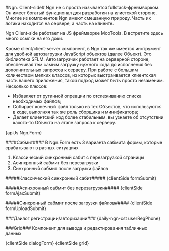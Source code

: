 #Ngn. Client-side#
Ngn не с проста называется fullstack-фреймворком. Он имеет богатый функционал для
разработки на клиетской стороне. Многие из компонентов Ngn имеют смешанную природу.
Часть их логики находится на сервере, а часть на клиенте.

Ngn Client-side работает на JS фреймворке MooTools. В встретите здесь много ссылки на его доки.

Кроме client/client-server компонент, в Ngn так же имеется инструмент для удобной
автозагрузки JavaScript объектов (далее Объект). Это библиотека SFLM. Автозагрузчик работает на серверной
стороне, обеспечивая тем самым загрузку нужного кода до исполнения без дополнительных запросов
к серверу. При работе с большим количеством мелких классов, из которых выстраивается клиентская
часть вашего приложения, такой подход может быть просто незаменим. Несколько плюсов:

- Избавляет от рутинной опреации по отслеживанию списка необходимых файлов;
- Собирает конечный файл только из тех Объектов, что используются в коде, выполняя так же роль сборщика и минификатора;
- Делает клиентский код более стабильным. вы узнаете об отсутствии какого-то Объекта на этапе запроса к серверу.

{apiJs Ngn.Form}

####Сабмит####
В Ngn.Form есть 3 варианта сабмита формы, которые срабатывают в разных ситуациях

1. Классический синхронный сабит с перезагрузкой страницы
2. Асинхронный сабмит без перезагрузки
3. Синхронный сабмит после загрузки файлов

#####Классический синхронный сабит#####
{clientSide formSubmit}

#####Асинхронный сабмит без перезагрузки#####
{clientSide formAjaxSubmit}

#####Синхронный сабмит после загрузки файлов#####
{clientSide formUploadSubmit}

###Даилог регистрации/авторизации###
{daily-ngn-cst userRegPhone}

###Grid###
Компонент для вывода и редактирования табличных данных

{clientSide dialogForm}
{clientSide grid}